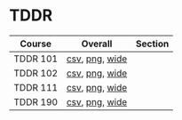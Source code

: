 # TDDR

| Course | Overall | Section |
| ------ | ------- | ------- |
| TDDR 101 | [csv](https://github.com/UCSD-Historical-Enrollment-Data/2025Fall/blob/main/overall/TDDR%20101.csv), [png](https://raw.githubusercontent.com/UCSD-Historical-Enrollment-Data/2025Fall/main/plot_overall/TDDR%20101.png), [wide](https://raw.githubusercontent.com/UCSD-Historical-Enrollment-Data/2025Fall/main/plot_overall_wide/TDDR%20101.png) |  |
| TDDR 102 | [csv](https://github.com/UCSD-Historical-Enrollment-Data/2025Fall/blob/main/overall/TDDR%20102.csv), [png](https://raw.githubusercontent.com/UCSD-Historical-Enrollment-Data/2025Fall/main/plot_overall/TDDR%20102.png), [wide](https://raw.githubusercontent.com/UCSD-Historical-Enrollment-Data/2025Fall/main/plot_overall_wide/TDDR%20102.png) |  |
| TDDR 111 | [csv](https://github.com/UCSD-Historical-Enrollment-Data/2025Fall/blob/main/overall/TDDR%20111.csv), [png](https://raw.githubusercontent.com/UCSD-Historical-Enrollment-Data/2025Fall/main/plot_overall/TDDR%20111.png), [wide](https://raw.githubusercontent.com/UCSD-Historical-Enrollment-Data/2025Fall/main/plot_overall_wide/TDDR%20111.png) |  |
| TDDR 190 | [csv](https://github.com/UCSD-Historical-Enrollment-Data/2025Fall/blob/main/overall/TDDR%20190.csv), [png](https://raw.githubusercontent.com/UCSD-Historical-Enrollment-Data/2025Fall/main/plot_overall/TDDR%20190.png), [wide](https://raw.githubusercontent.com/UCSD-Historical-Enrollment-Data/2025Fall/main/plot_overall_wide/TDDR%20190.png) |  |
